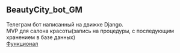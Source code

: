 ## BeautyCity_bot_GM
Телеграм бот написанный на движке Django.\
MVP для салона красоты(запись на процедуры, с последующим хранением в базе данных)\
[Функционал](https://miro.com/welcomeonboard/aG5JbnRZd055YjVOQXJNcG5WanY2UWVlSWRDdFNmZjVoOHBiSGhucDNYOUV3Y3VaMUkzRkx0QUFERjYzOEtOZnwzNDU4NzY0NTU1MjE1MzczMzg3fDI=?share_link_id=901295971502)
